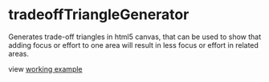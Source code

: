 # tradeoffTriangleGenerator
Generates trade-off triangles in html5 canvas, that can be used to show that adding focus or effort to one area will result in less focus or effort in related areas.

view [working example](http://htmlpreview.github.io/?https://github.com/ericjaystevens/tradeoffTriangleGenerator/blob/master/triangle.html) 

